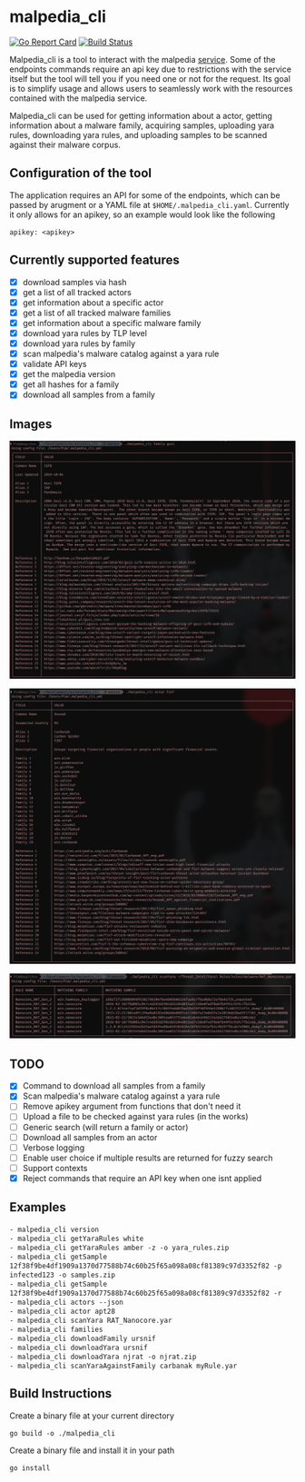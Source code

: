# malpedia_cli

[![Go Report Card](https://goreportcard.com/badge/github.com/PimmyTrousers/malpedia_cli)](https://goreportcard.com/report/github.com/PimmyTrousers/malpedia_cli)
[![Build Status](https://travis-ci.org/PimmyTrousers/malpedia_cli.svg?branch=master)](https://travis-ci.org/PimmyTrousers/malpedia_cli)

Malpedia_cli is a tool to interact with the malpedia [service](https://malpedia.caad.fkie.fraunhofer.de). Some of the endpoints commands require an api key due to restrictions with the service itself but the tool will tell you if you need one or not for the request. Its goal is to simplify usage and allows users to seamlessly work with the resources contained with the malpedia service. 

Malpedia_cli can be used for getting information about a actor, getting information about a malware family, acquiring samples, uploading yara rules, downloading yara rules, and uploading samples to be scanned against their malware corpus.

## Configuration of the tool
The application requires an API for some of the endpoints, which can be passed by arugment or a YAML file at `$HOME/.malpedia_cli.yaml`. Currently it only allows for an apikey, so an example would look like the following 

```
apikey: <apikey>
```

## Currently supported features
- [X] download samples via hash 
- [X] get a list of all tracked actors 
- [X] get information about a specific actor 
- [X] get a list of all tracked malware families 
- [X] get information about a specific malware family 
- [X] download yara rules by TLP level 
- [X] download yara rules by family 
- [X] scan malpedia's malware catalog against a yara rule
- [X] validate API keys 
- [X] get the malpedia version
- [X] get all hashes for a family 
- [X] download all samples from a family
## Images 
![Ursnif output](images/Screen&#32;Shot&#32;2019-11-02&#32;at&#32;1.41.53&#32;PM.png)

![FIN7 output](images/Screen&#32;Shot&#32;2019-11-02&#32;at&#32;1.42.31&#32;PM.png)

![Yara scan results](images/Screen&#32;Shot&#32;2019-11-02&#32;at&#32;1.40.19&#32;PM.png)
## TODO
- [X] Command to download all samples from a family 
- [X] Scan malpedia's malware catalog against a yara rule
- [ ] Remove apikey argument from functions that don't need it 
- [ ] Upload a file to be checked against yara rules (in the works)
- [ ] Generic search (will return a family or actor)
- [ ] Download all samples from an actor
- [ ] Verbose logging 
- [ ] Enable user choice if multiple results are returned for fuzzy search
- [ ] Support contexts
- [X] Reject commands that require an API key when one isnt applied

## Examples 
```
- malpedia_cli version
- malpedia_cli getYaraRules white
- malpedia_cli getYaraRules amber -z -o yara_rules.zip
- malpedia_cli getSample 12f38f9be4df1909a1370d77588b74c60b25f65a098a08cf81389c97d3352f82 -p infected123 -o samples.zip
- malpedia_cli getSample 12f38f9be4df1909a1370d77588b74c60b25f65a098a08cf81389c97d3352f82 -r 
- malpedia_cli actors --json
- malpedia_cli actor apt28
- malpedia_cli scanYara RAT_Nanocore.yar
- malpedia_cli families
- malpedia_cli downloadFamily ursnif
- malpedia_cli downloadYara ursnif 
- malpedia_cli downloadYara njrat -o njrat.zip
- malpedia_cli scanYaraAgainstFamily carbanak myRule.yar
```

## Build Instructions
Create a binary file at your current directory
```
go build -o ./malpedia_cli
```
Create a binary file and install it in your path
```
go install
```